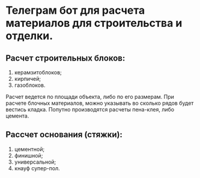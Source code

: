 # Телеграм бот для расчета материалов для строительства и отделки.
## Расчет строительных блоков:
 1. керамзитоблоков;
 2. кирпичей;
 3. газоблоков.

Расчет ведется по площади объекта, либо по его размерам.
При расчете блочных материалов, можно указывать во сколько рядов будет вестись кладка.
Попутно производятся расчеты пена-клея, либо цемента.

## Рассчет основания (стяжки):
 1. цементной;
 2. финишной;
 3. универсальной;
 4. кнауф супер-пол.
